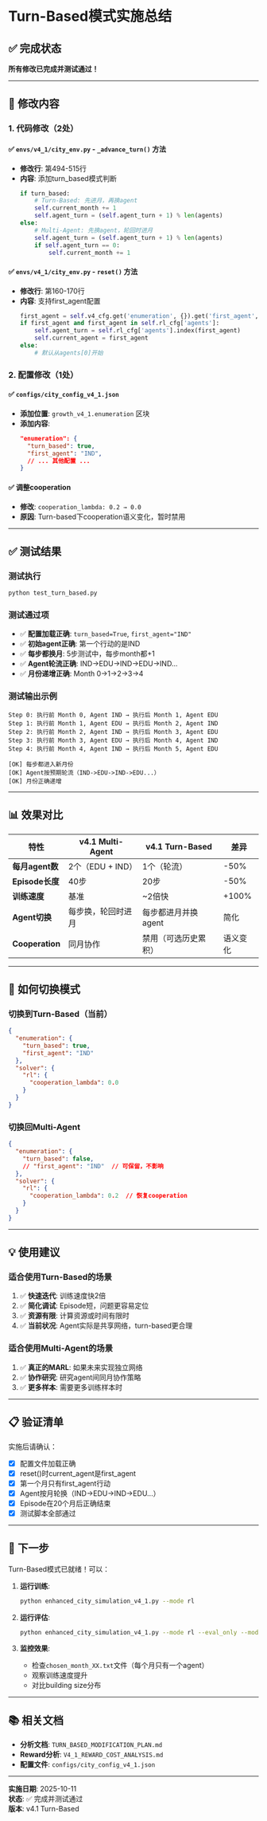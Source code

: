 # Turn-Based模式实施总结

## ✅ 完成状态
**所有修改已完成并测试通过！**

---

## 📝 修改内容

### 1. 代码修改（2处）

#### ✅ `envs/v4_1/city_env.py` - `_advance_turn()` 方法
- **修改行**: 第494-515行
- **内容**: 添加turn_based模式判断
  ```python
  if turn_based:
      # Turn-Based: 先进月，再换agent
      self.current_month += 1
      self.agent_turn = (self.agent_turn + 1) % len(agents)
  else:
      # Multi-Agent: 先换agent，轮回时进月
      self.agent_turn = (self.agent_turn + 1) % len(agents)
      if self.agent_turn == 0:
          self.current_month += 1
  ```

#### ✅ `envs/v4_1/city_env.py` - `reset()` 方法
- **修改行**: 第160-170行
- **内容**: 支持first_agent配置
  ```python
  first_agent = self.v4_cfg.get('enumeration', {}).get('first_agent', None)
  if first_agent and first_agent in self.rl_cfg['agents']:
      self.agent_turn = self.rl_cfg['agents'].index(first_agent)
      self.current_agent = first_agent
  else:
      # 默认从agents[0]开始
  ```

### 2. 配置修改（1处）

#### ✅ `configs/city_config_v4_1.json`
- **添加位置**: `growth_v4_1.enumeration` 区块
- **添加内容**:
  ```json
  "enumeration": {
    "turn_based": true,
    "first_agent": "IND",
    // ... 其他配置 ...
  }
  ```

#### ✅ 调整cooperation
- **修改**: `cooperation_lambda: 0.2 → 0.0`
- **原因**: Turn-based下cooperation语义变化，暂时禁用

---

## ✅ 测试结果

### 测试执行
```bash
python test_turn_based.py
```

### 测试通过项
- ✅ **配置加载正确**: `turn_based=True`, `first_agent="IND"`
- ✅ **初始agent正确**: 第一个行动的是IND
- ✅ **每步都换月**: 5步测试中，每步month都+1
- ✅ **Agent轮流正确**: IND→EDU→IND→EDU→IND...
- ✅ **月份递增正确**: Month 0→1→2→3→4

### 测试输出示例
```
Step 0: 执行前 Month 0, Agent IND → 执行后 Month 1, Agent EDU
Step 1: 执行前 Month 1, Agent EDU → 执行后 Month 2, Agent IND
Step 2: 执行前 Month 2, Agent IND → 执行后 Month 3, Agent EDU
Step 3: 执行前 Month 3, Agent EDU → 执行后 Month 4, Agent IND
Step 4: 执行前 Month 4, Agent IND → 执行后 Month 5, Agent EDU

[OK] 每步都进入新月份
[OK] Agent按预期轮流（IND->EDU->IND->EDU...）
[OK] 月份正确递增
```

---

## 📊 效果对比

| 特性 | v4.1 Multi-Agent | v4.1 Turn-Based | 差异 |
|------|-----------------|----------------|------|
| **每月agent数** | 2个（EDU + IND） | 1个（轮流） | -50% |
| **Episode长度** | 40步 | 20步 | -50% |
| **训练速度** | 基准 | ~2倍快 | +100% |
| **Agent切换** | 每步换，轮回时进月 | 每步都进月并换agent | 简化 |
| **Cooperation** | 同月协作 | 禁用（可选历史累积） | 语义变化 |

---

## 🔄 如何切换模式

### 切换到Turn-Based（当前）
```json
{
  "enumeration": {
    "turn_based": true,
    "first_agent": "IND"
  },
  "solver": {
    "rl": {
      "cooperation_lambda": 0.0
    }
  }
}
```

### 切换回Multi-Agent
```json
{
  "enumeration": {
    "turn_based": false,
    // "first_agent": "IND"  // 可保留，不影响
  },
  "solver": {
    "rl": {
      "cooperation_lambda": 0.2  // 恢复cooperation
    }
  }
}
```

---

## 💡 使用建议

### 适合使用Turn-Based的场景
1. ✅ **快速迭代**: 训练速度快2倍
2. ✅ **简化调试**: Episode短，问题更容易定位
3. ✅ **资源有限**: 计算资源或时间有限时
4. ✅ **当前状况**: Agent实际是共享网络，turn-based更合理

### 适合使用Multi-Agent的场景
1. ✅ **真正的MARL**: 如果未来实现独立网络
2. ✅ **协作研究**: 研究agent间同月协作策略
3. ✅ **更多样本**: 需要更多训练样本时

---

## 📋 验证清单

实施后请确认：

- [x] 配置文件加载正确
- [x] reset()时current_agent是first_agent
- [x] 第一个月只有first_agent行动
- [x] Agent按月轮换（IND→EDU→IND→EDU...）
- [x] Episode在20个月后正确结束
- [x] 测试脚本全部通过

---

## 🚀 下一步

Turn-Based模式已就绪！可以：

1. **运行训练**:
   ```bash
   python enhanced_city_simulation_v4_1.py --mode rl
   ```

2. **运行评估**:
   ```bash
   python enhanced_city_simulation_v4_1.py --mode rl --eval_only --model_path models/v4_1_rl/xxx.pth
   ```

3. **监控效果**:
   - 检查`chosen_month_XX.txt`文件（每个月只有一个agent）
   - 观察训练速度提升
   - 对比building size分布

---

## 📚 相关文档

- **分析文档**: `TURN_BASED_MODIFICATION_PLAN.md`
- **Reward分析**: `V4_1_REWARD_COST_ANALYSIS.md`
- **配置文件**: `configs/city_config_v4_1.json`

---

**实施日期**: 2025-10-11  
**状态**: ✅ 完成并测试通过  
**版本**: v4.1 Turn-Based



